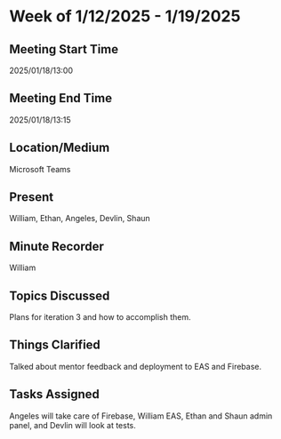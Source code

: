 # Week of 1/12/2025 - 1/19/2025

## Meeting Start Time

2025/01/18/13:00

## Meeting End Time

2025/01/18/13:15

## Location/Medium

Microsoft Teams

## Present

William, Ethan, Angeles, Devlin, Shaun

## Minute Recorder

William

## Topics Discussed

Plans for iteration 3 and how to accomplish them.

## Things Clarified

Talked about mentor feedback and deployment to EAS and Firebase.

## Tasks Assigned

Angeles will take care of Firebase, William EAS, Ethan and Shaun admin panel, and Devlin will look at tests.
